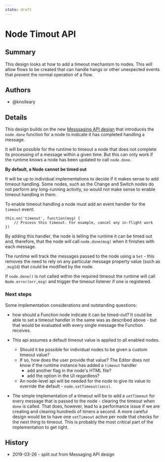 ```yaml
---
state: draft
---
```


# Node Timout API

## Summary

This design looks at how to add a timeout mechanism to nodes. This will allow
flows to be created that can handle hangs or other unexpected events that prevent
the normal operation of a flow.

## Authors

 - @knolleary

## Details

This design builds on the new [Messsaging API design](node-messaging-api) that
introduces the `node.done` function for a node to indicate it has completed
handling a message.

It will be possible for the runtime to timeout a node that does not complete its
processing of a message within a given time. But this can only work if the runtime
knows a node has been updated to call `node.done`.

**By default, a Node cannot be timed out**

It will be up to individual implementations to decide if it makes sense to add
timeout handling. Some nodes, such as the Change and Switch nodes do not perform
any long-running activity, so would not make sense to enable timeout handling in
them.

To enable timeout handling a node must add an event handler for the `timeout` event:

    this.on('timeout', function(msg) {
        // Process this timeout. For example, cancel any in-flight work
    })

By adding this handler, the node is telling the runtime it can be timed out and,
therefore, that the node *will* call `node.done(msg)` when it finishes with each
message.

The runtime will track the messages passed to the node using a `Set` - this
removes the need to rely on any particular message property value (such as `_msgId`)
that could be modified by the node.


If `node.done()` is not called within the required timeout the runtime will call
`Node.error(err,msg)` and trigger the timeout listener if one is registered.

### Next steps

Some implementation considerations and outstanding questions:

 - how should a Function node indicate it can be timed-out? It could be able to set
   a timeout handler in the same was as described above - but that would be
   evaluated with every single message the Function receives.

 - This api assumes a default timeout value is applied to all enabled nodes.
    - Should it be possible for individual nodes to be given a custom timeout value?
    - If so, how does the user provide that value? The Editor does not know if the
      runtime instance has added a `timeout` handler
      - add another flag in the node's HTML file?
      - add the option in the UI regardless?
    - An node-level api will be needed for the node to give its value to override
      the default - `node.setTimeout(secs)`.

 - The simple implementation of a timeout will be to add a `setTimeout` for every
   message that is passed to the node - clearing the timeout when `done` is called.
   That does, however, lead to a performance issue if we are creating and
   clearing hundreds of timers a second. A more careful design would be to have
   one `setTimeout` active per node that checks for the next thing to timeout.
   This is probably the most critical part of the implementation to get right.

## History

  - 2019-03-26 - split out from Messaging API design
